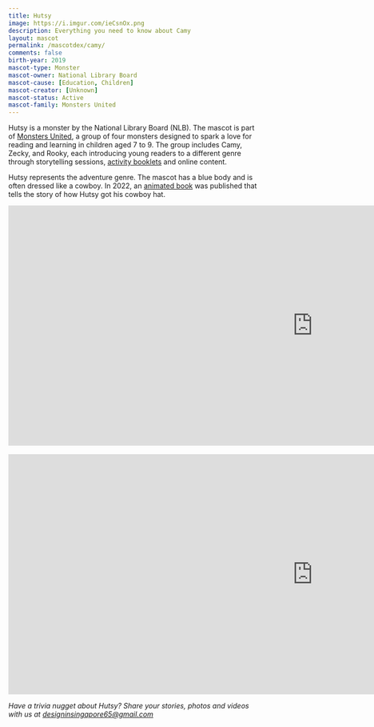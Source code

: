 ```yaml
---
title: Hutsy
image: https://i.imgur.com/ieCsnOx.png
description: Everything you need to know about Camy
layout: mascot
permalink: /mascotdex/camy/
comments: false
birth-year: 2019
mascot-type: Monster
mascot-owner: National Library Board
mascot-cause: [Education, Children]
mascot-creator: [Unknown]
mascot-status: Active
mascot-family: Monsters United
---
```


Hutsy is a monster by the National Library Board (NLB). The mascot is part of <a href="https://www.nlb.gov.sg/main/site/discovereads/children/highlights/Copy-of-Monsters-United" target="_blank">Monsters United</a>, a group of four monsters designed to spark a love for reading and learning in children aged 7 to 9. The group includes Camy, Zecky, and Rooky, each introducing young readers to  a different genre through storytelling sessions, <a href="https://www.nlb.gov.sg/main/site/-/media/NLBMedia/Documents/DiscoveReads/Children/Highlights/Monsters-United/Monsters-United-Adventure-Booklets/NLB-Hutsy-Puzzle-Notebook-FA-compressed.PDF" target="_blank">activity booklets</a> and online content. 

Hutsy represents the adventure genre. The mascot has a blue body and is often dressed like a cowboy. In 2022, an <a href="https://www.library.gov.sg/staticassets/monsters_gif_books/HowHutsyGotHisHat/index.html" target="_blank">animated book</a> was published that tells the story of how Hutsy got his cowboy hat.

<div class="video-responsive">
<iframe width="1217" height="480" src="https://www.youtube.com/embed/JPEUMPsFmrA" title="Meet Monsters United!" frameborder="0" allow="accelerometer; autoplay; clipboard-write; encrypted-media; gyroscope; picture-in-picture; web-share" referrerpolicy="strict-origin-when-cross-origin" allowfullscreen></iframe>
</div>

<br>

<div class="video-responsive">
<iframe width="1217" height="480" src="https://www.youtube.com/embed/3SYd3nHLRkA" title="Playing Safe | Library Etiquette for Children feat. Monsters United" frameborder="0" allow="accelerometer; autoplay; clipboard-write; encrypted-media; gyroscope; picture-in-picture; web-share" referrerpolicy="strict-origin-when-cross-origin" allowfullscreen></iframe></div>

<i>Have a trivia nugget about Hutsy? Share your stories, photos and videos with us at designinsingapore65@gmail.com</i>
